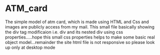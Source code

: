 # ATM_card
The simple model of atm card, which is made using HTML and Css and images are publicly access from my mail. This small file basically showing  the div tag modificaion i.e. div and its nested div using css properties.....hope this small css properties helps to make some basic real object model...remainder the site html file is not responsive so please look up only at desktop mode
